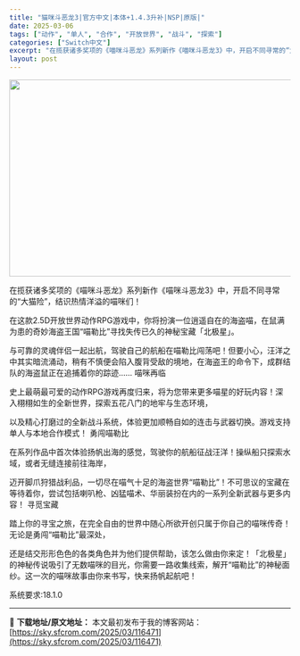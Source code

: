 ```yaml
---
title: "猫咪斗恶龙3|官方中文|本体+1.4.3升补|NSP|原版|"
date: 2025-03-06
tags: ["动作", "单人", "合作", "开放世界", "战斗", "探索"]
categories: ["Switch中文"]
excerpt: "在揽获诸多奖项的《喵咪斗恶龙》系列新作《喵咪斗恶龙3》中，开启不同寻常的“大猫险”，结识热情洋溢的喵咪们！ 在这款2.5D开放世界动作RPG游戏中，你将扮演一位逍遥自在的海盗喵，在鼠满为患的奇妙海盗王国“喵勒比”寻找失传已久的神秘宝藏「北极星」。 与可靠的灵魂伴侣一起出航，驾驶自己的航船在喵勒比闯荡&hellip;"
layout: post
---
```


<img class="aligncenter size-full wp-image-116461" src="https://sky.sfcrom.com/wp-content/uploads/2025/03/2025030600400357.webp" alt="" width="616" height="353" />

在揽获诸多奖项的《喵咪斗恶龙》系列新作《喵咪斗恶龙3》中，开启不同寻常的“大猫险”，结识热情洋溢的喵咪们！

在这款2.5D开放世界动作RPG游戏中，你将扮演一位逍遥自在的海盗喵，在鼠满为患的奇妙海盗王国“喵勒比”寻找失传已久的神秘宝藏「北极星」。

与可靠的灵魂伴侣一起出航，驾驶自己的航船在喵勒比闯荡吧！但要小心，汪洋之中其实暗流涌动，稍有不慎便会陷入腹背受敌的境地，在海盗王的命令下，成群结队的海盗鼠正在追捕着你的踪迹……
喵咪再临

史上最萌最可爱的动作RPG游戏再度归来，将为您带来更多喵星的好玩内容！深入栩栩如生的全新世界，探索五花八门的地牢与生态环境，

以及精心打磨过的全新战斗系统，体验更加顺畅自如的连击与武器切换。游戏支持单人与本地合作模式！
勇闯喵勒比

在系列作品中首次体验扬帆出海的感觉，驾驶你的航船征战汪洋！操纵船只探索水域，或者无缝连接前往海岸，

迈开脚爪狩猎战利品，一切尽在喵气十足的海盗世界“喵勒比”！不可思议的宝藏在等待着你，尝试包括喇叭枪、凶猛喵术、华丽装扮在内的一系列全新武器与更多内容！
寻觅宝藏

踏上你的寻宝之旅，在完全自由的世界中随心所欲开创只属于你自己的喵咪传奇！无论是勇闯“喵勒比”最深处，

还是结交形形色色的各类角色并为他们提供帮助，该怎么做由你来定！「北极星」的神秘传说吸引了无数喵咪的目光，你需要一路收集线索，解开“喵勒比”的神秘面纱。这一次的喵咪故事由你来书写，快来扬帆起航吧！

系统要求:18.1.0

---
📖 **下载地址/原文地址：** 本文最初发布于我的博客网站：[https://sky.sfcrom.com/2025/03/116471](https://sky.sfcrom.com/2025/03/116471)
